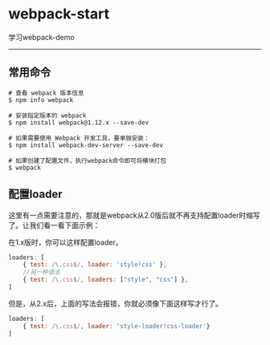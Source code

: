 # webpack-start
学习webpack-demo

----------------------------------------------------------------------


## 常用命令
```base
# 查看 webpack 版本信息
$ npm info webpack

# 安装指定版本的 webpack
$ npm install webpack@1.12.x --save-dev

# 如果需要使用 Webpack 开发工具，要单独安装：
$ npm install webpack-dev-server --save-dev

# 如果创建了配置文件，执行webpack命令即可将模块打包
$ webpack
```


## 配置loader
这里有一点需要注意的，那就是webpack从2.0版后就不再支持配置loader时缩写了。让我们看一看下面示例：

在1.x版时，你可以这样配置loader。
```js
loaders: [
    { test: /\.css$/, loader: 'style!css' },
    //另一种语法
    { test: /\.css$/, loaders: ["style", "css"] },
]
```

但是，从2.x后，上面的写法会报错，你就必须像下面这样写才行了。
```js
loaders: [
    { test: /\.css$/, loader: 'style-loader!css-loader'}
]
```
